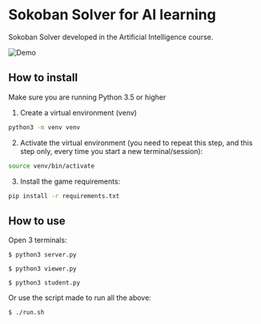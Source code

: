 # Sokoban Solver for AI learning

Sokoban Solver developed in the Artificial Intelligence course.

![Demo](https://github.com/dgomes/iia-ia-sokoban/raw/master/data/sokoban_screenshot.png)

## How to install

Make sure you are running Python 3.5 or higher

1. Create a virtual environment (venv)
```bash
python3 -m venv venv
```

2. Activate the virtual environment (you need to repeat this step, and this step only, every time you start a new terminal/session):
```bash
source venv/bin/activate
```

3. Install the game requirements:
```bash
pip install -r requirements.txt
```

## How to use

Open 3 terminals:

`$ python3 server.py`

`$ python3 viewer.py`

`$ python3 student.py`

Or use the script made to run all the above:

`$ ./run.sh`


